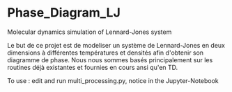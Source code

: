 # Phase_Diagram_LJ
Molecular dynamics simulation of Lennard-Jones system


Le but de ce projet est de modeliser un système de Lennard-Jones en deux dimensions 
à différentes températures et densités afin d'obtenir son diagramme de phase. 
Nous nous sommes basés principalement sur les routines déjà existantes et fournies en cours ansi qu'en TD.

To use : edit and run multi_processing.py, notice in the Jupyter-Notebook
